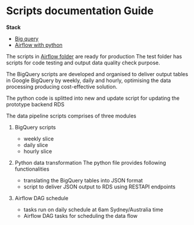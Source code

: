 # Scripts documentation Guide


**Stack**

- [Big query](https://cloud.google.com/bigquery/docs/introduction)
- [Airflow with python](https://airflow.apache.org/docs/stable/)


The scripts in [Airflow folder](https://github.com/AusDTO/observatory-service/tree/site-snapshot-bq-scripts/bq_scripts/airflow) are ready for production
The test folder has scripts for code testing and output data quality check purpose.

The BigQuery scripts are developed and organised to deliver output tables in Google BigQuery by weekly, daily and hourly, optimising the data processing producing cost-effective solution.

The python code is splitted into new and update script for updating the prototype backend RDS

The data pipeline scripts comprises of three modules
1. BigQuery scripts
   - weekly slice
   - daily slice
   - hourly slice
   
2. Python data transformation
   The python file provides following functionalities
   - translating the BigQuery tables into JSON format
   - script to deliver JSON output to RDS using RESTAPI endpoints

3. Airflow DAG schedule
   - tasks run on daily schedule at 6am Sydney/Australia time
   - Airflow DAG tasks for scheduling the data flow
